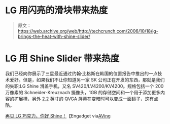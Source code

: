 # LG 用闪亮的滑块带来热度

> 原文：<https://web.archive.org/web/http://techcrunch.com/2006/10/18/lg-brings-the-heat-with-shine-slider/>

# LG 用 Shine Slider 带来热度

我们已经向你展示了三星最近通过约翰·比格斯在韩国的位置报告中推出的一点技术爱好。但是，如果我们不让你知道另一家 SK 公司正在开发的东西，那就是我们的失职:LG Shine 滑盖手机，又名 SV420/LV4200/KV4200。规格包括一个 200 万像素的 Schneider-Kreuznach 摄像头，1GB 的存储空间和一个用于添加更多内容的扩展槽，另外 2.2 英寸的 QVGA 屏幕在变暗时可以变成一面镜子，这有点酷。

[再见 LG 巧克力，你好 Shine！](https://web.archive.org/web/20201028053815/http://www.engadget.com/2006/10/18/goodbye-lg-chocolate-hello-shine/)【Engadget via[AVing](https://web.archive.org/web/20201028053815/http://aving.net/usa/news/default.asp?mode=read&c_num=26700&c_code=01&sp_code=0&btb_num=101)